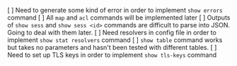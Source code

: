 [ ] Need to generate some kind of error in order to implement `show errors` command
[ ] All `map` and `acl` commands will be implemented later
[ ] Outputs of `show sess` and `show sess <id>` commands are difficult to parse into JSON. Going to deal with them later.
[ ] Need resolvers in config file in order to implement `show stat resolvers` command
[ ] `show table` command works but takes no parameters and hasn't been tested with different tables.
[ ] Need to set up TLS keys in order to implement `show tls-keys` command
